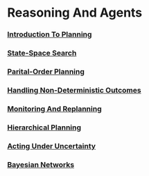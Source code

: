# Reasoning And Agents

### [Introduction To Planning](introduction_to_planning.ipynb)
### [State-Space Search](state_space_search.ipynb.ipynb)
### [Parital-Order Planning](partial_order_planning.ipynb)
### [Handling Non-Deterministic Outcomes](handling_non_deterministic_outcomes.ipynb)
### [Monitoring And Replanning](monitoring_and_replanning.ipynb)
### [Hierarchical Planning](hierarchical_planning.ipynb)
### [Acting Under Uncertainty](acting_under_uncertainty.ipynb)
### [Bayesian Networks](bayesian_networks.ipynb)